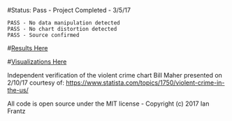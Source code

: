 #Status: Pass - Project Completed - 3/5/17

    PASS - No data manipulation detected
    PASS - No chart distortion detected
    PASS - Source confirmed


#[Results Here](http://ianfrantz.com/2017/chart-check-dangerous-permanent-trend/)

#[Visualizations Here](http://htmlpreview.github.io/?https://github.com/ianfrantz/chart-check-on-us-violent-crime/blob/master/index.html)

Independent verification of the violent crime chart Bill Maher presented on 2/10/17 courtesy of: https://www.statista.com/topics/1750/violent-crime-in-the-us/

All code is open source under the MIT license - Copyright (c) 2017 Ian Frantz
